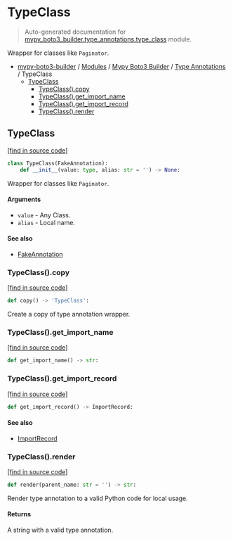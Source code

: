 # TypeClass

> Auto-generated documentation for [mypy_boto3_builder.type_annotations.type_class](https://github.com/vemel/mypy_boto3_builder/blob/master/mypy_boto3_builder/type_annotations/type_class.py) module.

Wrapper for classes like `Paginator`.

- [mypy-boto3-builder](../../README.md#mypy_boto3_builder) / [Modules](../../MODULES.md#mypy-boto3-builder-modules) / [Mypy Boto3 Builder](../index.md#mypy-boto3-builder) / [Type Annotations](index.md#type-annotations) / TypeClass
    - [TypeClass](#typeclass)
        - [TypeClass().copy](#typeclasscopy)
        - [TypeClass().get_import_name](#typeclassget_import_name)
        - [TypeClass().get_import_record](#typeclassget_import_record)
        - [TypeClass().render](#typeclassrender)

## TypeClass

[[find in source code]](https://github.com/vemel/mypy_boto3_builder/blob/master/mypy_boto3_builder/type_annotations/type_class.py#L11)

```python
class TypeClass(FakeAnnotation):
    def __init__(value: type, alias: str = '') -> None:
```

Wrapper for classes like `Paginator`.

#### Arguments

- `value` - Any Class.
- `alias` - Local name.

#### See also

- [FakeAnnotation](fake_annotation.md#fakeannotation)

### TypeClass().copy

[[find in source code]](https://github.com/vemel/mypy_boto3_builder/blob/master/mypy_boto3_builder/type_annotations/type_class.py#L51)

```python
def copy() -> 'TypeClass':
```

Create a copy of type annotation wrapper.

### TypeClass().get_import_name

[[find in source code]](https://github.com/vemel/mypy_boto3_builder/blob/master/mypy_boto3_builder/type_annotations/type_class.py#L36)

```python
def get_import_name() -> str:
```

### TypeClass().get_import_record

[[find in source code]](https://github.com/vemel/mypy_boto3_builder/blob/master/mypy_boto3_builder/type_annotations/type_class.py#L39)

```python
def get_import_record() -> ImportRecord:
```

#### See also

- [ImportRecord](../import_helpers/import_record.md#importrecord)

### TypeClass().render

[[find in source code]](https://github.com/vemel/mypy_boto3_builder/blob/master/mypy_boto3_builder/type_annotations/type_class.py#L24)

```python
def render(parent_name: str = '') -> str:
```

Render type annotation to a valid Python code for local usage.

#### Returns

A string with a valid type annotation.
